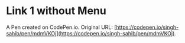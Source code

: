 # Link 1 without Menu

A Pen created on CodePen.io. Original URL: [https://codepen.io/singh-sahib/pen/mdmVKOj](https://codepen.io/singh-sahib/pen/mdmVKOj).


